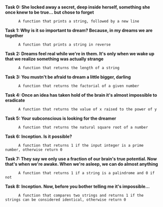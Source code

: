 **Task 0: She locked away a secret, deep inside herself, something she once knew to be true... but chose to forget**
          
          A function that prints a string, followed by a new line


**Task 1: Why is it so important to dream? Because, in my dreams we are together**

          A function that prints a string in reverse


**Task 2: Dreams feel real while we're in them. It's only when we wake up that we realize something was actually strange**

          A function that returns the length of a string

**Task 3: You mustn't be afraid to dream a little bigger, darling**

          A function that returns the factorial of a given number

**Task 4: Once an idea has taken hold of the brain it's almost impossible to eradicate**

          A function that returns the value of x raised to the power of y

**Task 5: Your subconscious is looking for the dreamer**

          A function that returns the natural square root of a number


**Task 6: Inception. Is it possible?**

          A function that returns 1 if the input integer is a prime number, otherwise return 0


**Task 7: They say we only use a fraction of our brain's true potential. Now that's when we're awake. When we're asleep, we can do almost anything**
          
          A function that returns 1 if a string is a palindrome and 0 if not


**Task 8: Inception. Now, before you bother telling me it's impossible...**
 
          A function that compares two strings and returns 1 if the strings can be considered identical, otherwise return 0

